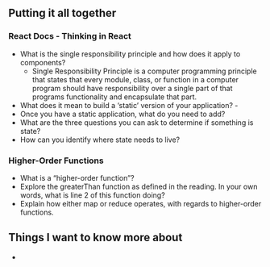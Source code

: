 
## Putting it all together

### React Docs - Thinking in React

- What is the single responsibility principle and how does it apply to components? 
  - Single Responsibility Principle is a computer programming principle that states that every module, class, or function in a computer program should have responsibility over a single part of that programs functionality and encapsulate that part.
- What does it mean to build a ‘static’ version of your application? -
- Once you have a static application, what do you need to add?
- What are the three questions you can ask to determine if something is state?
- How can you identify where state needs to live?


### Higher-Order Functions

- What is a “higher-order function”?
- Explore the greaterThan function as defined in the reading. In your own words, what is line 2 of this function doing?
- Explain how either map or reduce operates, with regards to higher-order functions.



## Things I want to know more about
- 
